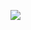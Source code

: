 ![](https://file%2B.vscode-resource.vscode-cdn.net/Users/pbansal/Desktop/Screenshot%202022-10-07%20at%205.52.36%20PM.png?version%3D1665145416130)
